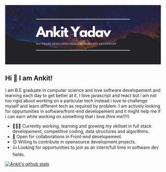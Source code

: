 <img src="https://github.com/imakki/Ankity/blob/master/assets/Ankit-cover.png/" width="1000">

## Hi 👋 I am Ankit!

I am B.E graduate in computer science and love software developement and learning each day to get better at it. I love javascript and react but i am not too rigid about working on a particular tech instead i love to challenge myself and learn different tech as required by problem.
I am actively looking for oppurtunities in software/front-end developement and it might help me if i can earn while working on something that i love.(hire me!!!!)

- 👨🏽‍💻 Currently working, learning and growing my skillset in full stack developement, competitive coding, data structures and algorithms.
- 🤝 Open for collaborations in Front-end developement.
- 😊 Willing to contribute in opensource development projects.
- 👍 Looking for opportunities to join as an intern/full time in software dev fields.

[![Ankit's github stats](https://github-readme-stats.vercel.app/api?username=imakki&hide=contribs,prs,stars&show_icons=true&theme=radical)](https://github.com/anuraghazra/github-readme-stats)

